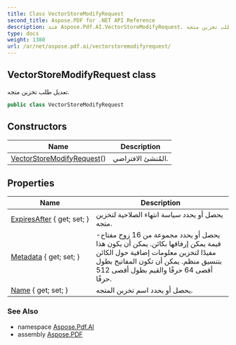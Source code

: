 ```yaml
---
title: Class VectorStoreModifyRequest
second_title: Aspose.PDF for .NET API Reference
description: فئة Aspose.Pdf.AI.VectorStoreModifyRequest. تعديل طلب تخزين متجه
type: docs
weight: 1380
url: /ar/net/aspose.pdf.ai/vectorstoremodifyrequest/
---
```

## VectorStoreModifyRequest class

تعديل طلب تخزين متجه.

```csharp
public class VectorStoreModifyRequest
```

## Constructors

| Name | Description |
| --- | --- |
| [VectorStoreModifyRequest](vectorstoremodifyrequest/)() | المُنشئ الافتراضي. |

## Properties

| Name | Description |
| --- | --- |
| [ExpiresAfter](../../aspose.pdf.ai/vectorstoremodifyrequest/expiresafter/) { get; set; } | يحصل أو يحدد سياسة انتهاء الصلاحية لتخزين متجه. |
| [Metadata](../../aspose.pdf.ai/vectorstoremodifyrequest/metadata/) { get; set; } | يحصل أو يحدد مجموعة من 16 زوج مفتاح-قيمة يمكن إرفاقها بكائن. يمكن أن يكون هذا مفيدًا لتخزين معلومات إضافية حول الكائن بتنسيق منظم. يمكن أن تكون المفاتيح بطول أقصى 64 حرفًا والقيم بطول أقصى 512 حرفًا. |
| [Name](../../aspose.pdf.ai/vectorstoremodifyrequest/name/) { get; set; } | يحصل أو يحدد اسم تخزين المتجه. |

### See Also

* namespace [Aspose.Pdf.AI](../../aspose.pdf.ai/)
* assembly [Aspose.PDF](../../)